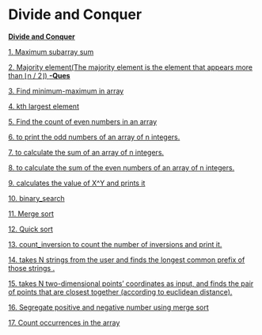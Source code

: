 # **Divide and Conquer**

**[Divide and Conquer](DivideAndConquer.cpp)**

[1. Maximum subarray sum](1_Maximum_Subarray.cpp)

[2. Majority element(The majority element is the element that appears more than ⌊n / 2⌋) ](2_Magority_element.cpp) **[-Ques](https://leetcode.com/problems/majority-element/description/)**

[3. Find minimum-maximum in array](3_Find_Min_Max.cpp)

[4. kth largest element]()

[5. Find the count of even numbers in an array](5_Count_even_number.cpp)

[6. to print the odd numbers of an array of n integers.](6_print_Odd_Number.cpp)

[7. to calculate the sum of an array of n integers.](7_Sum_of_number.cpp)

[8. to calculate the sum of the even numbers of an array of n integers.](8_Sum_of_even_number.cpp)

[9. calculates the value of X^Y  and prints it](9_power.cpp)

[10. binary_search](10_Binary_Search.cpp)

[11. Merge sort](../5_Sorting/5_quick_sort.cpp)

[12. Quick sort](../5_Sorting/6_merge_sort.cpp)

[13. count_inversion to count the number of inversions and print it.](13_Count_Inversion.cpp)

[14. takes N strings from the user and finds the longest common prefix of those strings .](14_Longest_common_prefix.cpp)

[15. takes N two-dimensional points’ coordinates as input, and finds the pair of points that are closest together (according to euclidean distance).]()

[16. Segregate positive and negative number using merge sort]()

[17. Count occurrences in the array](17_Count_Occurance_in_Array.cpp)
